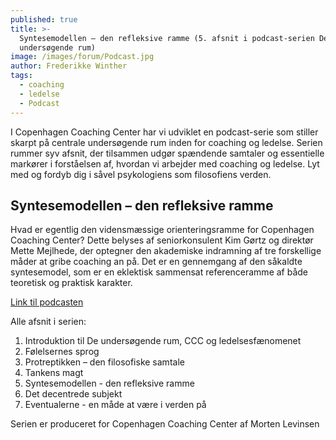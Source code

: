 ```yaml
---
published: true
title: >-
  Syntesemodellen – den refleksive ramme (5. afsnit i podcast-serien De
  undersøgende rum)
image: /images/forum/Podcast.jpg
author: Frederikke Winther
tags:
  - coaching
  - ledelse
  - Podcast
---
```

I Copenhagen Coaching Center har vi udviklet en podcast-serie som stiller skarpt på centrale undersøgende rum inden for coaching og ledelse. Serien rummer syv afsnit, der tilsammen udgør spændende samtaler og essentielle markører i forståelsen af, hvordan vi arbejder med coaching og ledelse. Lyt med og fordyb dig i såvel psykologiens som filosofiens verden.

## Syntesemodellen – den refleksive ramme
Hvad er egentlig den vidensmæssige orienteringsramme for Copenhagen Coaching Center? Dette belyses af seniorkonsulent Kim Gørtz og direktør Mette Mejlhede, der optegner den akademiske indramning af tre forskellige måder at gribe coaching an på. Det er en gennemgang af den såkaldte syntesemodel, som er en eklektisk sammensat referenceramme af både teoretisk og praktisk karakter.

[Link til podcasten](https://soundcloud.com/user-167047692/syntesemodellen)


Alle afsnit i serien:

1.	Introduktion til De undersøgende rum, CCC og ledelsesfænomenet
2.	Følelsernes sprog
3.	Protreptikken – den filosofiske samtale 
4.	Tankens magt
5.	Syntesemodellen - den refleksive ramme
6.	Det decentrede subjekt 
7.	Eventualerne - en måde at være i verden på

Serien er produceret for Copenhagen Coaching Center af Morten Levinsen
